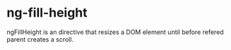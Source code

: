 # ng-fill-height
ngFillHeight is an directive that resizes a DOM element until before refered parent creates a scroll.
